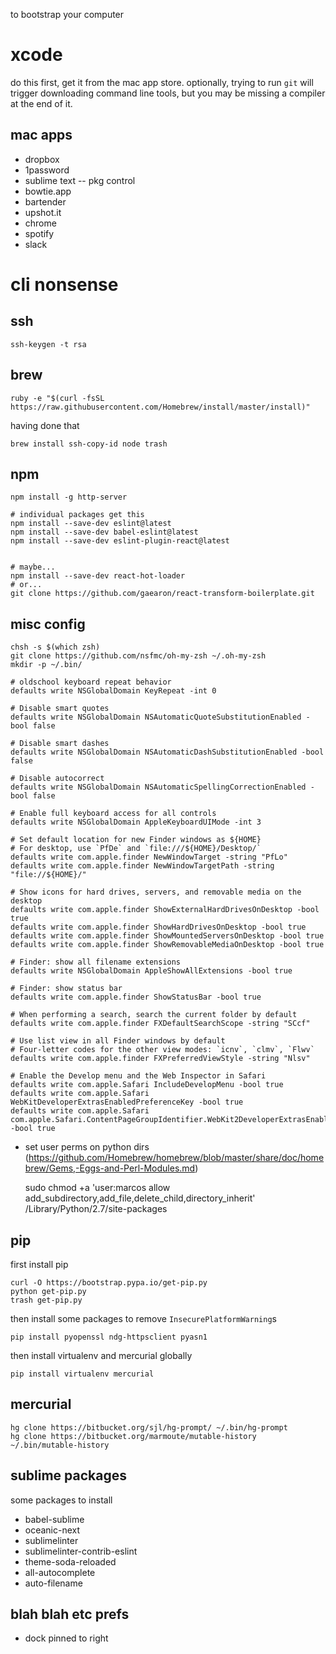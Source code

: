 to bootstrap your computer

# xcode

do this first, get it from the mac app store. optionally, trying to run `git`
will trigger downloading command line tools, but you may be missing a compiler
at the end of it.

## mac apps

* dropbox
* 1password
* sublime text -- pkg control
* bowtie.app
* bartender
* upshot.it
* chrome
* spotify
* slack

# cli nonsense

## ssh

    ssh-keygen -t rsa

## brew

    ruby -e "$(curl -fsSL https://raw.githubusercontent.com/Homebrew/install/master/install)"

having done that

    brew install ssh-copy-id node trash


## npm

    npm install -g http-server

    # individual packages get this
    npm install --save-dev eslint@latest
    npm install --save-dev babel-eslint@latest
    npm install --save-dev eslint-plugin-react@latest


    # maybe...
    npm install --save-dev react-hot-loader
    # or...
    git clone https://github.com/gaearon/react-transform-boilerplate.git

## misc config

    chsh -s $(which zsh)
    git clone https://github.com/nsfmc/oh-my-zsh ~/.oh-my-zsh
    mkdir -p ~/.bin/

    # oldschool keyboard repeat behavior
    defaults write NSGlobalDomain KeyRepeat -int 0

    # Disable smart quotes
    defaults write NSGlobalDomain NSAutomaticQuoteSubstitutionEnabled -bool false

    # Disable smart dashes
    defaults write NSGlobalDomain NSAutomaticDashSubstitutionEnabled -bool false

    # Disable autocorrect
    defaults write NSGlobalDomain NSAutomaticSpellingCorrectionEnabled -bool false

    # Enable full keyboard access for all controls
    defaults write NSGlobalDomain AppleKeyboardUIMode -int 3

    # Set default location for new Finder windows as ${HOME}
    # For desktop, use `PfDe` and `file:///${HOME}/Desktop/`
    defaults write com.apple.finder NewWindowTarget -string "PfLo"
    defaults write com.apple.finder NewWindowTargetPath -string "file://${HOME}/"

    # Show icons for hard drives, servers, and removable media on the desktop
    defaults write com.apple.finder ShowExternalHardDrivesOnDesktop -bool true
    defaults write com.apple.finder ShowHardDrivesOnDesktop -bool true
    defaults write com.apple.finder ShowMountedServersOnDesktop -bool true
    defaults write com.apple.finder ShowRemovableMediaOnDesktop -bool true

    # Finder: show all filename extensions
    defaults write NSGlobalDomain AppleShowAllExtensions -bool true

    # Finder: show status bar
    defaults write com.apple.finder ShowStatusBar -bool true

    # When performing a search, search the current folder by default
    defaults write com.apple.finder FXDefaultSearchScope -string "SCcf"

    # Use list view in all Finder windows by default
    # Four-letter codes for the other view modes: `icnv`, `clmv`, `Flwv`
    defaults write com.apple.finder FXPreferredViewStyle -string "Nlsv"

    # Enable the Develop menu and the Web Inspector in Safari
    defaults write com.apple.Safari IncludeDevelopMenu -bool true
    defaults write com.apple.Safari WebKitDeveloperExtrasEnabledPreferenceKey -bool true
    defaults write com.apple.Safari com.apple.Safari.ContentPageGroupIdentifier.WebKit2DeveloperExtrasEnabled -bool true



* set user perms on python dirs (https://github.com/Homebrew/homebrew/blob/master/share/doc/homebrew/Gems,-Eggs-and-Perl-Modules.md)

    sudo chmod +a 'user:marcos allow add_subdirectory,add_file,delete_child,directory_inherit' /Library/Python/2.7/site-packages


## pip

first install pip

    curl -O https://bootstrap.pypa.io/get-pip.py
    python get-pip.py
    trash get-pip.py

then install some packages to remove `InsecurePlatformWarning`s

    pip install pyopenssl ndg-httpsclient pyasn1

then install virtualenv and mercurial globally

    pip install virtualenv mercurial


## mercurial

    hg clone https://bitbucket.org/sjl/hg-prompt/ ~/.bin/hg-prompt
    hg clone https://bitbucket.org/marmoute/mutable-history ~/.bin/mutable-history


## sublime packages

some packages to install

* babel-sublime
* oceanic-next
* sublimelinter
* sublimelinter-contrib-eslint
* theme-soda-reloaded
* all-autocomplete
* auto-filename


## blah blah etc prefs

* dock pinned to right

